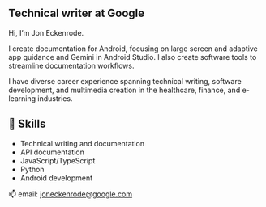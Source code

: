 ## Technical writer at Google

Hi, I’m Jon Eckenrode.

I create documentation for Android, focusing on large screen and adaptive app guidance and Gemini in Android Studio. I also create software tools to streamline documentation workflows.

I have diverse career experience spanning technical writing, software development, and multimedia creation in the healthcare, finance, and e-learning industries.

## 🔧 Skills

- Technical writing and documentation
- API documentation
- JavaScript/TypeScript
- Python
- Android development

📫 email: joneckenrode@google.com

